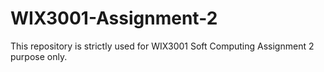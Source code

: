 # WIX3001-Assignment-2

This repository is strictly used for WIX3001 Soft Computing Assignment 2 purpose only.
